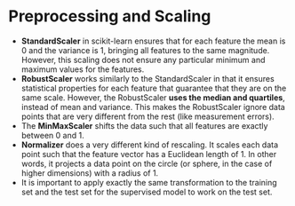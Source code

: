 # Preprocessing and Scaling
- __StandardScaler__ in scikit-learn ensures that for each feature the mean is 0 and the variance is 1, bringing all features to the same magnitude. However, this scaling does not ensure any particular minimum and maximum values for the features.
- __RobustScaler__ works similarly to the StandardScaler in that it ensures statistical properties for each feature that guarantee that they are on the same scale. However, the RobustScaler __uses the median and quartiles__, instead of mean and variance. This makes the RobustScaler ignore data points that are very different from the rest (like measurement errors).
- The __MinMaxScaler__ shifts the data such that all features are exactly between 0 and 1. 
- __Normalizer__ does a very different kind of rescaling. It scales each data point such that the feature vector has a Euclidean length of 1. In other words, it projects a data point on the circle (or sphere, in the case of higher dimensions) with a radius of 1.
- It is important to apply exactly the same transformation to the training set and the test set for the supervised model to work on the test set.
